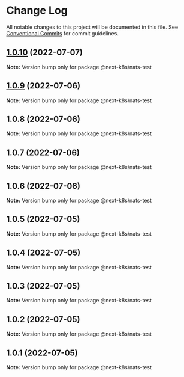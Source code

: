 # Change Log

All notable changes to this project will be documented in this file.
See [Conventional Commits](https://conventionalcommits.org) for commit guidelines.

## [1.0.10](https://github.com/mathiscode/next-k8s-boilerplate/compare/@next-k8s/nats-test@1.0.9...@next-k8s/nats-test@1.0.10) (2022-07-07)

**Note:** Version bump only for package @next-k8s/nats-test





## [1.0.9](https://github.com/mathiscode/next-k8s-boilerplate/compare/@next-k8s/nats-test@1.0.8...@next-k8s/nats-test@1.0.9) (2022-07-06)

**Note:** Version bump only for package @next-k8s/nats-test





## 1.0.8 (2022-07-06)

**Note:** Version bump only for package @next-k8s/nats-test





## 1.0.7 (2022-07-06)

**Note:** Version bump only for package @next-k8s/nats-test





## 1.0.6 (2022-07-06)

**Note:** Version bump only for package @next-k8s/nats-test





## 1.0.5 (2022-07-05)

**Note:** Version bump only for package @next-k8s/nats-test





## 1.0.4 (2022-07-05)

**Note:** Version bump only for package @next-k8s/nats-test





## 1.0.3 (2022-07-05)

**Note:** Version bump only for package @next-k8s/nats-test





## 1.0.2 (2022-07-05)

**Note:** Version bump only for package @next-k8s/nats-test





## 1.0.1 (2022-07-05)

**Note:** Version bump only for package @next-k8s/nats-test
